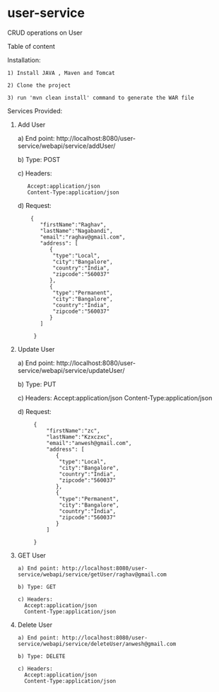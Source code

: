 # user-service
CRUD operations on User

Table of content

Installation:
  
    1) Install JAVA , Maven and Tomcat
  
    2) Clone the project
  
    3) run 'mvn clean install' command to generate the WAR file
  
Services Provided:

1) Add User

    a) End point: http://localhost:8080/user-service/webapi/service/addUser/
    
    b) Type: POST
    
    c) Headers:
    
          Accept:application/json
          Content-Type:application/json
  
    d) Request:
          
           {
              "firstName":"Raghav",
              "lastName":"Nagabandi",
              "email":"raghav@gmail.com",
              "address": [
                 {
                  "type":"Local", 
                  "city":"Bangalore",
                  "country":"India",
                  "zipcode":"560037"
                 },
                 {
                  "type":"Permanent", 
                  "city":"Bangalore",
                  "country":"India",
                  "zipcode":"560037"
                 }
              ]

            }
  
  2) Update User
  
        a) End point: http://localhost:8080/user-service/webapi/service/updateUser/
        
        b) Type: PUT
        
        c) Headers:
          Accept:application/json
          Content-Type:application/json
       
       d) Request:
              
              {
                  "firstName":"zc",
                  "lastName":"Kzxczxc",
                  "email":"anwesh@gmail.com",
                  "address": [
                     {
                      "type":"Local", 
                      "city":"Bangalore",
                      "country":"India",
                      "zipcode":"560037"
                     },
                     {
                      "type":"Permanent", 
                      "city":"Bangalore",
                      "country":"India",
                      "zipcode":"560037"
                     }
                  ]

              }
 
 3) GET User
  
        a) End point: http://localhost:8080/user-service/webapi/service/getUser/raghav@gmail.com
        
        b) Type: GET
        
        c) Headers:
          Accept:application/json
          Content-Type:application/json
          
                    
 4) Delete User
  
        a) End point: http://localhost:8080/user-service/webapi/service/deleteUser/anwesh@gmail.com
       
        b) Type: DELETE
        
        c) Headers:
          Accept:application/json
          Content-Type:application/json
       
